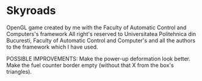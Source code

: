 # Skyroads
OpenGL game created by me with the Faculty of Automatic Control and Computers's framework
All right's reserved to Universitatea Politehnica din Bucuresti, Faculty of Automatic Control and Computer's and all the authors to the framework which I have used.

POSSIBLE IMPROVEMENTS:
  Make the power-up deformation look better.
  Make the fuel counter border empty (without that X from the box's triangles).
